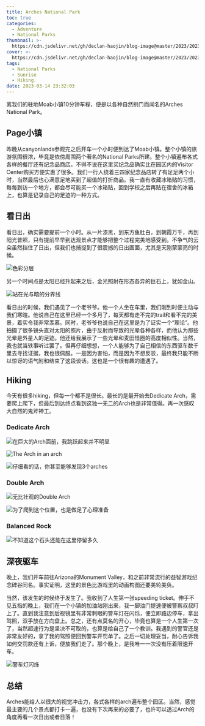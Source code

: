 ```yaml
---
title: Arches National Park
toc: true
categories:
  - Adventure
  - National Parks
thumbnail: >-
  https://cdn.jsdelivr.net/gh/declan-haojin/blog-image@master/2023/202303260238641.jpeg
cover: >-
  https://cdn.jsdelivr.net/gh/declan-haojin/blog-image@master/2023/202303260238641.jpeg
tags:
  - National Parks
  - Sunrise
  - Hiking.
date: 2023-03-14 23:32:03
---
```


离我们的驻地Moab小镇10分钟车程，便是以各种自然拱门而闻名的Arches National Park。

<!--more-->

## Page小镇

昨晚从canyonlands参观完之后开车一个小时便到达了Moab小镇。整个小镇的旅游氛围很浓，毕竟是依傍周围两个著名的National Parks所建。整个小镇遍布各式各样的餐厅还有纪念品商店。不得不说在这里买纪念品确实比在园区内的Visitor Center购买方便实惠了很多。我们一行人绕着三四家纪念品店转了有足足两个小时，当然最后也心满意足地买到了超值的打折商品。我一直有收藏冰箱贴的习惯，每每到访一个地方，都会尽可能买一个冰箱贴，回到学校之后再贴在宿舍的冰箱上，也算是记录自己的足迹的一种方式。

## 看日出

看日出，确实需要提前一个小时。从一片漆黑，到东方鱼肚白，到朝霞万千，再到阳光普照，只有提前早早到达观景点才能够把整个过程完美地感受到。不争气的云朵虽然挡住了日出，但我们也捕捉到了很震撼的日出画面，尤其是天刚蒙蒙亮的时候。

![色彩分层](https://cdn.jsdelivr.net/gh/declan-haojin/blog-image@master/2023/202303260237314.jpeg)

另一个时间点是太阳已经升起来之后，金光照射在形态各异的巨石上，犹如金山。

![站在光与暗的分界线](https://cdn.jsdelivr.net/gh/declan-haojin/blog-image@master/2023/202303260249415.jpeg)

看日出的时候，我们遇见了一个老爷爷。他一个人坐在车里，我们刚到时便主动与我们寒暄。他说自己在这里已经一个多月了，每天都有走不完的trail和看不完的美景，着实令我非常羡慕。同时，老爷爷也说自己在这里是为了证实一个“理论”。他拍摄了很多镜头直对太阳的照片，由于反射而导致的光晕各种各样，而他认为那些光晕是外星人的足迹。他还给我展示了一些光晕和麦田怪圈的高度相似性。当然，我也就当轶事听过罢了。但再仔细想想，一个人能够为了自己相信的东西驱车数千里去寻找证据，我也很佩服。一是因为害怕，而是因为不想反驳，最终我只能不断以惊讶的语气附和结束了这段谈话。这也是一个很有趣的遭遇了。

## Hiking

今天有很多hiking，但每一个都不是很长。最长的是最开始去Dedicate Arch，需要爬上爬下，但最后到达终点看到这独一无二的Arch也是非常值得。再一次感叹大自然的鬼斧神工。

### Dedicate Arch

![在巨大的Arch面前，我跳跃起来并不明显](https://cdn.jsdelivr.net/gh/declan-haojin/blog-image@master/2023/202303260257180.jpeg)

![The Arch in an arch](https://cdn.jsdelivr.net/gh/declan-haojin/blog-image@master/2023/202303260258117.jpeg)

![仔细看的话，你甚至能够发现3个arches](https://cdn.jsdelivr.net/gh/declan-haojin/blog-image@master/2023/202303260259963.jpeg)

### Double Arch

![无比壮观的Double Arch](https://cdn.jsdelivr.net/gh/declan-haojin/blog-image@master/2023/202303260300930.jpeg)

![为了爬到这个位置，也是做足了心理准备](https://cdn.jsdelivr.net/gh/declan-haojin/blog-image@master/2023/202303260302584.jpeg)

### Balanced Rock

![不知道这个石头还能在这里停留多久](https://cdn.jsdelivr.net/gh/declan-haojin/blog-image@master/2023/202303260303405.jpeg)

## 深夜驱车

晚上，我们开车前往Arizona的Monument Valley，和之前非常流行的益智游戏纪念碑谷同名。事实证明，这里的景色比游戏里的动画构图还要美轮美奂。

当然，该发生的时候终于发生了。我收到了人生第一张speeding ticket。伸手不见五指的晚上，我们在一个小镇的加油站刚出来，我一脚油门提速便被警察叔叔盯上了。直到我注意到后视镜里有非常刺眼的警车灯在闪烁，便立即路边停车，拿出驾照，双手放在方向盘上。总之，还有点莫名的开心，毕竟也算是一个人生第一次了，当然超速行为是坚决不可取的，也算是给自己了一个教训。我遇到的警官还是非常友好的，拿了我的驾照便回到警车开罚单了。之后一切处理妥当，耐心告诉我如何交罚款还有上诉，便放我们走了。那个晚上，是我唯一一次没有压着限速开车。

![警车灯闪烁](https://cdn.jsdelivr.net/gh/declan-haojin/blog-image@master/2023/202303260309015.jpeg)

## 总结

Arches能给人以很大的视觉冲击力，各式各样的arch遍布整个园区。当然，感觉最主要的几个景点都打卡一遍，也没有下次再来的必要了，也许可以透过Arch的角度再看一次日出或者日落！
